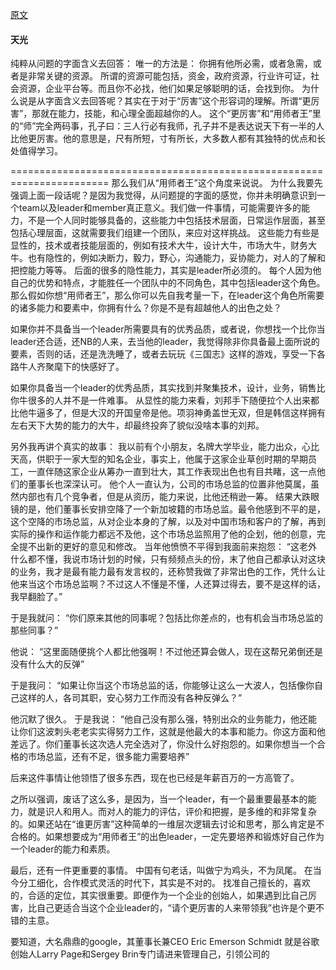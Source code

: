 [原文](http://www.zhihu.com/question/20766065)
     
#### 天光

纯粹从问题的字面含义去回答：
唯一的方法是：
你拥有他所必需，或者急需，或者是非常关键的资源。
所谓的资源可能包括，资金，政府资源，行业许可证，社会资源，企业平台等。而且你不必找，他们如果足够聪明的话，会找到你。
为什么说是从字面含义去回答呢？其实在于对于“厉害”这个形容词的理解。所谓“更厉害”，那就在能力，技能，和心理全面超越你的人。
这个“更厉害”和“用师者王”里的“师”完全两码事，孔子曰：三人行必有我师，孔子并不是表达说天下有一半的人比他更厉害。他的意思是，尺有所短，寸有所长，大多数人都有其独特的优点和长处值得学习。

=======================================================================
那么我们从“用师者王”这个角度来说说。
为什么我要先强调上面一段话呢？是因为我觉得，从问题提的字面的感觉，你并未明确意识到一个team以及leader和member真正意义。我们做一件事情，可能需要许多的能力，不是一个人同时能够具备的，这些能力中包括技术层面，日常运作层面，甚至包括心理层面，这就需要我们组建一个团队，来应对这样挑战。
这些能力有些是显性的，技术或者技能层面的，例如有技术大牛，设计大牛，市场大牛，财务大牛。也有隐性的，例如决断力，毅力，野心，沟通能力，妥协能力，对人的了解和把控能力等等。
后面的很多的隐性能力，其实是leader所必须的。
每个人因为他自己的优势和特点，才能胜任一个团队中的不同角色，其中包括leader这个角色。
那么假如你想“用师者王”，那么你可以先自我考量一下，在leader这个角色所需要的诸多能力和要素中，你拥有什么？你是不是有超越他人的出色之处？

如果你并不具备当一个leader所需要具有的优秀品质，或者说，你想找一个比你当leader还合适，还NB的人来，去当他的leader，我觉得除非你具备最上面所说的要素，否则的话，还是洗洗睡了，或者去玩玩《三国志》这样的游戏，享受一下各路牛人齐聚麾下的快感好了。

如果你具备当一个leader的优秀品质，其实找到并聚集技术，设计，业务，销售比你牛很多的人并不是一件难事。
从显性的能力来看，刘邦手下随便拉个人出来都比他牛逼多了，但是大汉的开国皇帝是他。项羽神勇盖世无双，但是韩信这样拥有左右天下大势的能力的大牛，却最终投奔了貌似没啥本事的刘邦。

另外我再讲个真实的故事：
我以前有个小朋友，名牌大学毕业，能力出众，心比天高，供职于一家大型的知名企业，事实上，他属于这家企业草创时期的早期员工，一直伴随这家企业从筹办一直到壮大，其工作表现出色也有目共睹，这一点他们的董事长也深深认可。
他个人一直认为，公司的市场总监的位置非他莫属，虽然内部也有几个竞争者，但是从资历，能力来说，比他还稍逊一筹。
结果大跌眼镜的是，他们董事长安排空降了一个新加坡籍的市场总监。最令他感到不平的是，这个空降的市场总监，从对企业本身的了解，以及对中国市场和客户的了解，再到实际的操作和运作能力都远不及他，这个市场总监照用了他的企划，他的创意，完全提不出新的更好的意见和修改。
当年他愤愤不平得到我面前来抱怨：
“这老外什么都不懂，我说市场计划的时候，只有频频点头的份，末了他自己都承认对这块的业务，我才是最有能力最有发言权的，还称赞我做了非常出色的工作，凭什么让他来当这个市场总监啊？不过这人不懂是不懂，人还算过得去，要不是这样的话，我早翻脸了。”

于是我就问：
“你们原来其他的同事呢？包括比你差点的，也有机会当市场总监的那些同事？”

他说：
“这里面随便挑个人都比他强啊！不过他还算会做人，现在这帮兄弟倒还是没有什么大的反弹”

于是我问：
“如果让你当这个市场总监的话，你能够让这么一大波人，包括像你自己这样的人，各司其职，安心努力工作而没有各种反弹么？”

他沉默了很久。
于是我说：
“他自己没有那么强，特别出众的业务能力，他还能让你们这波刺头老老实实得努力工作，这就是他最大的本事和能力。你这方面和他差远了。你们董事长这次选人完全选对了，你没什么好抱怨的。如果你想当一个合格的市场总监，还有不足，很多能力需要培养”

后来这件事情让他领悟了很多东西，现在也已经是年薪百万的一方高管了。

之所以强调，废话了这么多，是因为，当一个leader，有一个最重要最基本的能力，就是识人和用人。而对人的能力的评估，评价和把握，是多维的和非常复杂的。如果还站在“谁更厉害”这种简单的一维层次逻辑去讨论和思考，那么肯定是不合格的。如果想要成为“用师者王”的出色leader，一定先要培养和锻炼好自己作为一个leader的能力和素质。

最后，还有一件更重要的事情。
中国有句老话，叫做宁为鸡头，不为凤尾。
在当今分工细化，合作模式灵活的时代下，其实是不对的。
找准自己擅长的，喜欢的，合适的定位，其实很重要。即便作为一个企业的创始人，如果遇到比自己厉害，比自己更适合当这个企业leader的，“请个更厉害的人来带领我”也许是个更不错的主意。

要知道，大名鼎鼎的google，其董事长兼CEO Eric Emerson Schmidt 就是谷歌创始人Larry Page和Sergey Brin专门请进来管理自己，引领公司的